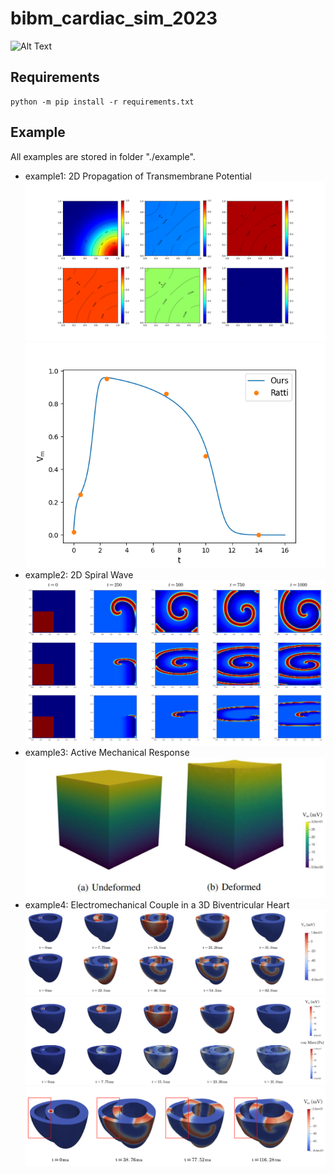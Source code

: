 # bibm_cardiac_sim_2023
![Alt Text](./data/res/example4/electromechanical_couple_scroll_wave.gif)
## Requirements
```commandline
python -m pip install -r requirements.txt
```
## Example
All examples are stored in folder "./example".
- example1: 2D Propagation of Transmembrane Potential
![image](./data/res/example1/fig1.png)
![image](./data/res/example1/fig2.png)
- example2: 2D Spiral Wave
![image](./data/res/example2/fig3.png)
- example3: Active Mechanical Response
![image](./data/res/example3/fig4.jpg)
- example4: Electromechanical Couple in a 3D Biventricular Heart
![image](./data/res/example4/fig5.png)
![image](./data/res/example4/fig6.png)
![image](./data/res/example4/fig7.png)